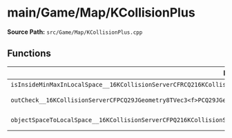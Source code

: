 # main/Game/Map/KCollisionPlus

**Source Path:** `src/Game/Map/KCollisionPlus.cpp`

## Functions

| Name | Address | Match % |
|------|---------|---------|
| `isInsideMinMaxInLocalSpace__16KCollisionServerCFRCQ216KCollisionServer3V3u` | `0x80185B7C` | :x: (0.0%) |
| `outCheck__16KCollisionServerCFPCQ29JGeometry8TVec3<f>PCQ29JGeometry8TVec3<f>PQ216KCollisionServer3V3uPQ216KCollisionServer3V3u` | `0x80185BCC` | :white_check_mark: (100.0%) |
| `objectSpaceToLocalSpace__16KCollisionServerCFPQ216KCollisionServer3V3uRCQ29JGeometry8TVec3<f>` | `0x80185CF4` | :white_check_mark: (100.0%) |